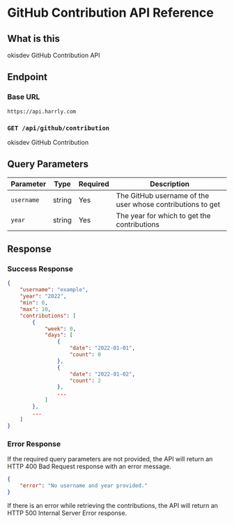 # GitHub Contribution API Reference

## What is this

okisdev GitHub Contribution API

## Endpoint

### Base URL

`https://api.harrly.com`

### `GET /api/github/contribution`

okisdev GitHub Contribution

## Query Parameters

| Parameter  | Type   | Required | Description                                                |
| ---------- | ------ | -------- | ---------------------------------------------------------- |
| `username` | string | Yes      | The GitHub username of the user whose contributions to get |
| `year`     | string | Yes      | The year for which to get the contributions                |

## Response

### Success Response

```json
{
    "username": "example",
    "year": "2022",
    "min": 0,
    "max": 10,
    "contributions": [
        {
            "week": 0,
            "days": [
                {
                    "date": "2022-01-01",
                    "count": 0
                },
                {
                    "date": "2022-01-02",
                    "count": 2
                },
                ...
            ]
        },
        ...
    ]
}
```

### Error Response

If the required query parameters are not provided, the API will return an HTTP 400 Bad Request response with an error message.

```json
{
    "error": "No username and year provided."
}
```

If there is an error while retrieving the contributions, the API will return an HTTP 500 Internal Server Error response.
